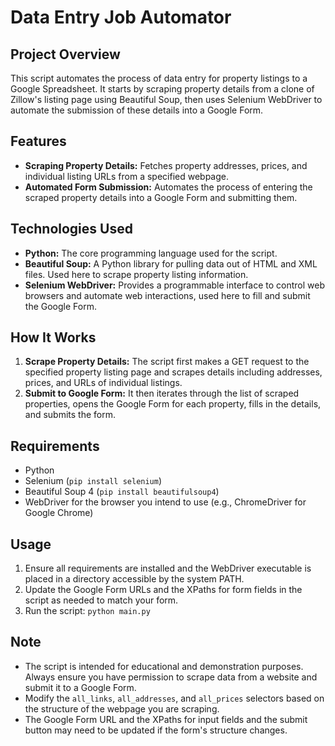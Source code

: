 # Data Entry Job Automator

## Project Overview
This script automates the process of data entry for property listings to a Google Spreadsheet. It starts by scraping property details from a clone of Zillow's listing page using Beautiful Soup, then uses Selenium WebDriver to automate the submission of these details into a Google Form.

## Features
- **Scraping Property Details:** Fetches property addresses, prices, and individual listing URLs from a specified webpage.
- **Automated Form Submission:** Automates the process of entering the scraped property details into a Google Form and submitting them.

## Technologies Used
- **Python:** The core programming language used for the script.
- **Beautiful Soup:** A Python library for pulling data out of HTML and XML files. Used here to scrape property listing information.
- **Selenium WebDriver:** Provides a programmable interface to control web browsers and automate web interactions, used here to fill and submit the Google Form.

## How It Works
1. **Scrape Property Details:** The script first makes a GET request to the specified property listing page and scrapes details including addresses, prices, and URLs of individual listings.
2. **Submit to Google Form:** It then iterates through the list of scraped properties, opens the Google Form for each property, fills in the details, and submits the form.

## Requirements
- Python
- Selenium (`pip install selenium`)
- Beautiful Soup 4 (`pip install beautifulsoup4`)
- WebDriver for the browser you intend to use (e.g., ChromeDriver for Google Chrome)

## Usage
1. Ensure all requirements are installed and the WebDriver executable is placed in a directory accessible by the system PATH.
2. Update the Google Form URLs and the XPaths for form fields in the script as needed to match your form.
3. Run the script: `python main.py`

## Note
- The script is intended for educational and demonstration purposes. Always ensure you have permission to scrape data from a website and submit it to a Google Form.
- Modify the `all_links`, `all_addresses`, and `all_prices` selectors based on the structure of the webpage you are scraping.
- The Google Form URL and the XPaths for input fields and the submit button may need to be updated if the form's structure changes.

